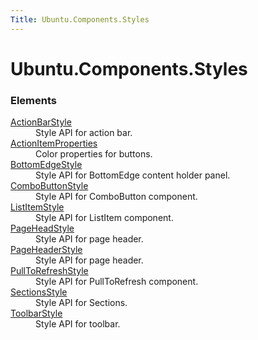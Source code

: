 ```yaml
---
Title: Ubuntu.Components.Styles
---
```


# Ubuntu.Components.Styles

<h3>Elements</h3>
<dl>

<dt><a href="Ubuntu.Components.Styles.ActionBarStyle.md">ActionBarStyle</a></dt><dd>Style API for action bar. </dd>

<dt><a href="Ubuntu.Components.Styles.ActionItemProperties.md">ActionItemProperties</a></dt><dd>Color properties for buttons. </dd>

<dt><a href="Ubuntu.Components.Styles.BottomEdgeStyle.md">BottomEdgeStyle</a></dt><dd>Style API for BottomEdge content holder panel. </dd>

<dt><a href="Ubuntu.Components.Styles.ComboButtonStyle.md">ComboButtonStyle</a></dt><dd>Style API for ComboButton component. </dd>

<dt><a href="Ubuntu.Components.Styles.ListItemStyle.md">ListItemStyle</a></dt><dd>Style API for ListItem component. </dd>

<dt><a href="Ubuntu.Components.Styles.PageHeadStyle.md">PageHeadStyle</a></dt><dd>Style API for page header. </dd>

<dt><a href="Ubuntu.Components.Styles.PageHeaderStyle.md">PageHeaderStyle</a></dt><dd>Style API for page header. </dd>

<dt><a href="Ubuntu.Components.Styles.PullToRefreshStyle.md">PullToRefreshStyle</a></dt><dd>Style API for PullToRefresh component. </dd>

<dt><a href="Ubuntu.Components.Styles.SectionsStyle.md">SectionsStyle</a></dt><dd>Style API for Sections. </dd>

<dt><a href="Ubuntu.Components.Styles.ToolbarStyle.md">ToolbarStyle</a></dt><dd>Style API for toolbar. </dd>

</dl>
